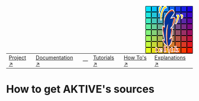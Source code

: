 <img src='../assets/aktive-logo-128.png' style='float:right;'>

|||||||
|---|---|---|---|---|---|
|[Project ↗](../../README.md)|[Documentation ↗](../index.md)|&mdash;|[Tutorials ↗](../tutorials.md)|[How To's ↗](../howtos.md)|[Explanations ↗](../explanations.md)|[References ↗](../ref/index.md)|


# How to get AKTIVE's sources
